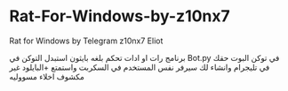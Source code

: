 # Rat-For-Windows-by-z10nx7
Rat for Windows by Telegram z10nx7 Eliot



   برنامج رات او ادات تحكم بلغه بايثون استبدل التوكن في Bot.py في توكن البوت حقك في تليجرام وانشاء لك سيرفر نفس المستخدم في السكربت واستمتع +البايلود غير مكشوف اخلاء مسووليه
